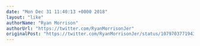 ```yaml
---
date: "Mon Dec 31 11:40:13 +0000 2018"
layout: "like"
authorName: "Ryan Morrison"
authorUrl: "https://twitter.com/RyanMorrisonJer"
originalPost: "https://twitter.com/RyanMorrisonJer/status/1079703771943485440"
---
```

